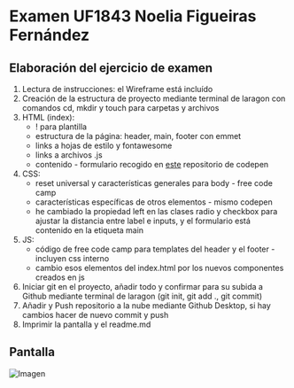 # Examen UF1843 Noelia Figueiras Fernández

## Elaboración del ejercicio de examen

1. Lectura de instrucciones: el Wireframe está incluído
2. Creación de la estructura de proyecto mediante terminal de laragon con comandos cd, mkdir y touch para carpetas y archivos
3. HTML (index):
   - ! para plantilla
   - estructura de la página: header, main, footer con emmet
   - links a hojas de estilo y fontawesome
   - links a archivos .js
   - contenido - formulario recogido en [este](https://codepen.io/hacheeyun/pen/VGappZ) repositorio de codepen
4. CSS:
   - reset universal y características generales para body - free code camp
   - características específicas de otros elementos - mismo codepen
   - he cambiado la propiedad left en las clases radio y checkbox para ajustar la distancia entre label e inputs, y el formulario está contenido en la etiqueta main
5. JS: 
   - código de free code camp para templates del header y el footer - incluyen css interno
   - cambio esos elementos del index.html por los nuevos componentes creados en js
6. Iniciar git en el proyecto, añadir todo y confirmar para su subida a Github mediante terminal de laragon (git init, git add ., git commit)
7. Añadir y Push repositorio a la nube mediante Github Desktop, si hay cambios hacer de nuevo commit y push
8. Imprimir la pantalla y el readme.md

## Pantalla

![Imagen](../examen-noelia-2/img/inicio.png)

